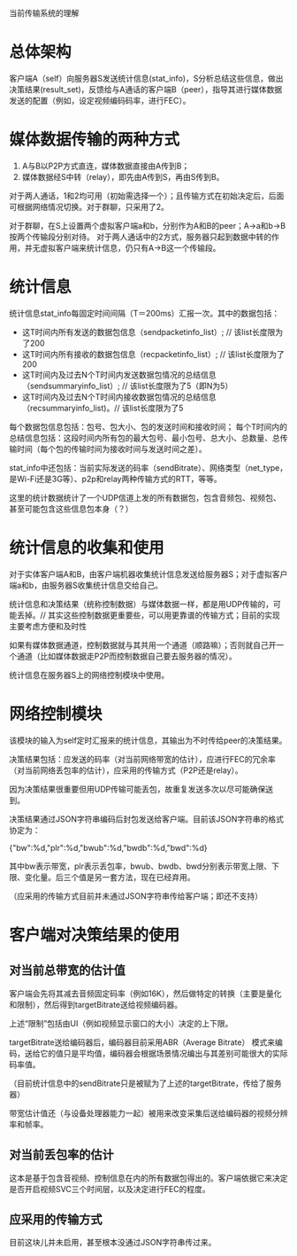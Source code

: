 当前传输系统的理解

# 总体架构

客户端A（self）向服务器S发送统计信息(stat_info)，S分析总结这些信息，做出决策结果(result_set)，反馈给与A通话的客户端B（peer），指导其进行媒体数据发送的配置（例如，设定视频编码码率，进行FEC）。

# 媒体数据传输的两种方式

1. A与B以P2P方式直连，媒体数据直接由A传到B；
2. 媒体数据经S中转（relay），即先由A传到S，再由S传到B。

对于两人通话，1和2均可用（初始需选择一个）；且传输方式在初始决定后，后面可根据网络情况切换。对于群聊，只采用了2。

对于群聊，在S上设置两个虚拟客户端a和b，分别作为A和B的peer；A->a和b->B按两个传输段分别对待。
对于两人通话中的2方式，服务器只起到数据中转的作用，并无虚拟客户端来统计信息，仍只有A->B这一个传输段。

# 统计信息

统计信息stat_info每固定时间间隔（T＝200ms）汇报一次。其中的数据包括：

- 这T时间内所有发送的数据包信息（sendpacketinfo_list）; // 该list长度限为了200
- 这T时间内所有接收的数据包信息（recpacketinfo_list）; // 该list长度限为了200
- 这T时间内及过去N个T时间内发送数据包情况的总结信息（sendsummaryinfo_list）; // 该list长度限为了5（即N为5）
- 这T时间内及过去N个T时间内接收数据包情况的总结信息（recsummaryinfo_list)。// 该list长度限为了5

每个数据包信息包括：包号、包大小、包的发送时间和接收时间；
每个T时间内的总结信息包括：这段时间内所有包的最大包号、最小包号、总大小、总数量、总传输时间（每个包的传输时间为接收时间与发送时间之差）。

stat_info中还包括：当前实际发送的码率（sendBitrate）、网络类型（net_type，是Wi-Fi还是3G等）、p2p和relay两种传输方式的RTT，等等。

这里的统计数据统计了一个UDP信道上发的所有数据包，包含音频包、视频包、甚至可能包含这些信息包本身（？）

# 统计信息的收集和使用

对于实体客户端A和B，由客户端机器收集统计信息发送给服务器S；对于虚拟客户端a和b，由服务器S收集统计信息交给自己。

统计信息和决策结果（统称控制数据）与媒体数据一样，都是用UDP传输的，可能丢掉。// 其实这些控制数据更重要些，可以用更靠谱的传输方式；目前的实现主要考虑方便和及时性

如果有媒体数据通道，控制数据就与其共用一个通道（顺路嘛）；否则就自己开一个通道（比如媒体数据走P2P而控制数据自己要去服务器的情况）。

统计信息在服务器S上的网络控制模块中使用。

# 网络控制模块

该模块的输入为self定时汇报来的统计信息，其输出为不时传给peer的决策结果。

决策结果包括：应发送的码率（对当前网络带宽的估计），应进行FEC的冗余率（对当前网络丢包率的估计），应采用的传输方式（P2P还是relay）。

因为决策结果很重要但用UDP传输可能丢包，故重复发送多次以尽可能确保送到。

决策结果通过JSON字符串编码后封包发送给客户端。目前该JSON字符串的格式协定为：

{"bw":%d,"plr":%d,"bwub":%d,"bwdb":%d,"bwd":%d}

其中bw表示带宽，plr表示丢包率，bwub、bwdb、bwd分别表示带宽上限、下限、变化量。后三个值是另一套方法，现在已经弃用。

（应采用的传输方式目前并未通过JSON字符串传给客户端；即还不支持）

# 客户端对决策结果的使用

## 对当前总带宽的估计值

客户端会先将其减去音频固定码率（例如16K），然后做特定的转换（主要是量化和限制），然后得到targetBitrate送给视频编码器。

上述“限制”包括由UI（例如视频显示窗口的大小）决定的上下限。

targetBitrate送给编码器后，编码器目前采用ABR（Average Bitrate） 模式来编码，送给它的值只是平均值，编码器会根据场景情况编出与其差别可能很大的实际码率值。

（目前统计信息中的sendBitrate只是被赋为了上述的targetBitrate，传给了服务器）

带宽估计值还（与设备处理器能力一起）被用来改变采集后送给编码器的视频分辨率和帧率。

## 对当前丢包率的估计

这本是基于包含音视频、控制信息在内的所有数据包得出的。客户端依据它来决定是否开启视频SVC三个时间层，以及决定进行FEC的程度。

## 应采用的传输方式

目前这块儿并未启用，甚至根本没通过JSON字符串传过来。
